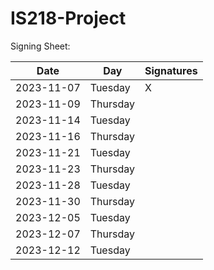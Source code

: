 # IS218-Project

Signing Sheet: 

| Date       | Day       | Signatures |
|------------|-----------|------------|
| 2023-11-07 | Tuesday   |       X     |
| 2023-11-09 | Thursday  |            |
| 2023-11-14 | Tuesday   |            |
| 2023-11-16 | Thursday  |            |
| 2023-11-21 | Tuesday   |            |
| 2023-11-23 | Thursday  |            |
| 2023-11-28 | Tuesday   |            |
| 2023-11-30 | Thursday  |            |
| 2023-12-05 | Tuesday   |            |
| 2023-12-07 | Thursday  |            |
| 2023-12-12 | Tuesday   |            |
